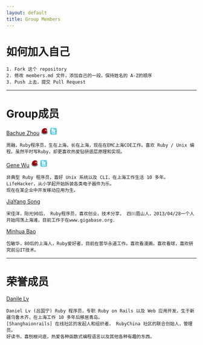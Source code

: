 ```yaml
---
layout: default
title: Group Members
---
```


# 如何加入自己

	1. Fork 这个 repository
	2. 修改 members.md 文件，添加自己的一段，保持姓名的 A-Z的顺序
	3. Push 上去，提交 Pull Request

----

# Group成员

[Bachue Zhou](https://github.com/bachue)
[![RubyChina](/assets/images/sprites/ruby_china.png)](http://ruby-china.org/iBachue)
[![Twitter](/assets/images/sprites/twitter.png)](https://twitter.com/iBachue)

    周融，Ruby程序员，生在上海，长在上海，现在在EMC上海COE工作。喜欢 Ruby / Unix 编程。虽然平时写Ruby，却更喜欢热爱钻研底层原理和实现。

[Gene Wu](https://github.com/genewoo) 
[![RubyChina](/assets/images/sprites/ruby_china.png)](http://ruby-china.org/gene_wu)
[![Twitter](/assets/images/sprites/twitter.png)](https://twitter.com/gene_wu)

	非典型 Ruby 程序员，喜好 Unix 系统以及 CLI，在上海工作生活 10 多年。LifeHacker，从小学起开始拆装各类电子器件为乐。
	现在在某企业中开发移动应用为生。

[JiaYang Song](https://github.com/songjiayang)

    宋佳洋，阳光90后， Ruby程序员，喜欢创业，技术分享， 四川眉山人，2013/04/28一个人开始闯荡上海滩，目前工作于在www.gigabase.org.

[Minhua Bao](https://github.com/bao1018)

    包敏华，80后的上海人，Ruby爱好者，目前在普华永道工作。喜欢看漫画，喜欢看球，喜欢研究前沿IT技术。
----

# 荣誉成员

[Danile Lv](https://github.com/lgn21st)

	Daniel Lv (吕国宁) Ruby 程序员，专职 Ruby on Rails 以及 Web 应用开发，生于新疆乌鲁木齐，在上海工作 10 多年后移居青岛。
	[Shanghaionrails] 在线社区的发起人和组织者， RubyChina 社区的联合创始人，管理员。
	好读书，喜刨根问底，热爱各种函数式编程语言以及其他各种有趣的东西。
